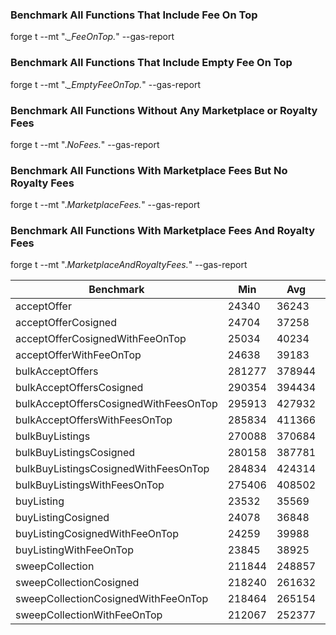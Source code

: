 ### Benchmark All Functions That Include Fee On Top

forge t --mt ".*_FeeOnTop.*" --gas-report

### Benchmark All Functions That Include Empty Fee On Top

forge t --mt ".*_EmptyFeeOnTop.*" --gas-report

### Benchmark All Functions Without Any Marketplace or Royalty Fees

forge t --mt ".*NoFees.*" --gas-report

### Benchmark All Functions With Marketplace Fees But No Royalty Fees

forge t --mt ".*MarketplaceFees.*" --gas-report

### Benchmark All Functions With Marketplace Fees And Royalty Fees

forge t --mt ".*MarketplaceAndRoyaltyFees.*" --gas-report

| Benchmark                       | Min             | Avg     | Median  | Max     | # calls |
|---------------------------------|-----------------|---------|---------|---------|---------|
| acceptOffer                           | 24340           | 36243   | 35934   | 124790  | 9000    |
| acceptOfferCosigned                   | 24704           | 37258   | 36391   | 125257  | 18000   |
| acceptOfferCosignedWithFeeOnTop       | 25034           | 40234   | 39241   | 137947  | 36000   |
| acceptOfferWithFeeOnTop               | 24638           | 39183   | 37980   | 137441  | 18000   |
| bulkAcceptOffers                      | 281277          | 378944  | 372323  | 557527  | 900     |
| bulkAcceptOffersCosigned              | 290354          | 394434  | 393946  | 566691  | 1800    |
| bulkAcceptOffersCosignedWithFeesOnTop | 295913          | 427932  | 427153  | 634313  | 3600    |
| bulkAcceptOffersWithFeesOnTop         | 285834          | 411366  | 408626  | 624007  | 1800    |
| bulkBuyListings                       | 270088          | 370684  | 375585  | 537427  | 600     |
| bulkBuyListingsCosigned               | 280158          | 387781  | 386966  | 548826  | 600     |
| bulkBuyListingsCosignedWithFeesOnTop  | 284834          | 424314  | 417444  | 626732  | 1200    |
| bulkBuyListingsWithFeesOnTop          | 275406          | 408502  | 405632  | 617305  | 1200    |
| buyListing                            | 23532           | 35569   | 34908   | 120468  | 6000    |
| buyListingCosigned                    | 24078           | 36848   | 35720   | 121150  | 6000    |
| buyListingCosignedWithFeeOnTop        | 24259           | 39988   | 38980   | 131653  | 12000   |
| buyListingWithFeeOnTop                | 23845           | 38925   | 38446   | 131136  | 12000   |
| sweepCollection                       | 211844          | 248857  | 241966  | 355526  | 600     |
| sweepCollectionCosigned               | 218240          | 261632  | 256572  | 361944  | 600     |
| sweepCollectionCosignedWithFeeOnTop   | 218464          | 265154  | 259431  | 372444  | 1200    |
| sweepCollectionWithFeeOnTop           | 212067          | 252377  | 246434  | 366023  | 1200    |
